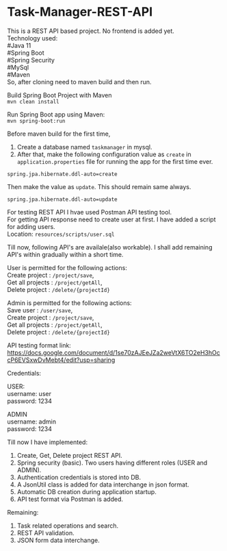 # Task-Manager-REST-API  

This is a REST API based project. No frontend is added yet.   
Technology used:   
#Java 11  
#Spring Boot  
#Spring Security  
#MySql     
#Maven  
So, after cloning need to maven build and then run.  

Build Spring Boot Project with Maven  
`mvn clean install`
 
Run Spring Boot app using Maven:  
`mvn spring-boot:run`

Before maven build for the first time,    
1. Create a database named `taskmanager` in mysql.    
2. After that, make the following configuration value as `create` in `application.properties` file for running the app for the first time ever.  

`spring.jpa.hibernate.ddl-auto=create`    

Then make the value as `update`. This should remain same always.    

`spring.jpa.hibernate.ddl-auto=update`    

For testing REST API I hvae used Postman API testing tool.     
For getting API response need to create user at first. I have added a script for adding users.   
Location: `resources/scripts/user.sql`   

Till now, following API's are availale(also workable). I shall add remaining API's within gradually within a short time. 

User is permitted for the following actions:   
Create project : `/project/save`,    
Get all projects : `/project/getAll`,     
Delete project : `/delete/{projectId}`     
  
Admin is permitted for the following actions:  
Save user : `/user/save`,     
Create project : `/project/save`,    
Get all projects : `/project/getAll`,     
Delete project : `/delete/{projectId}`       

API testing format link:  
https://docs.google.com/document/d/1se70zAJEeJZa2weVtX6TO2eH3hOccP6EVSxwDvMebt4/edit?usp=sharing   

Credentials:  

USER:  
username: user  
password: 1234  

ADMIN  
username: admin  
password: 1234  

Till now I have implemented:   
1. Create, Get, Delete project REST API.  
2. Spring security (basic). Two users having different roles (USER and ADMIN).    
3. Authentication credentials is stored into DB.
4. A JsonUtil class is added for data interchange in json format.
5. Automatic DB creation during application startup.
6. API test format via Postman is added.
 
Remaining:  
1. Task related operations and search.  
2. REST API validation.  
3. JSON form data interchange.


